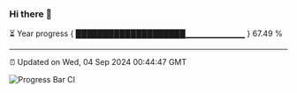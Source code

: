 ### Hi there 👋

⏳ Year progress { ████████████████████▁▁▁▁▁▁▁▁▁▁ } 67.49 %

---

⏰ Updated on Wed, 04 Sep 2024 00:44:47 GMT

![Progress Bar CI](https://github.com/Shyam-Makwana/GitHub-Actions-Demo/workflows/Progress%20Bar%20CI/badge.svg)
